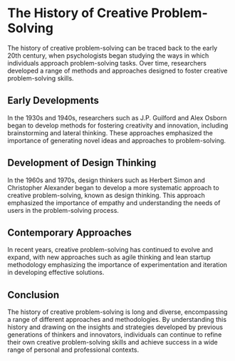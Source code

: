 The History of Creative Problem-Solving
=====================================================================================

The history of creative problem-solving can be traced back to the early 20th century, when psychologists began studying the ways in which individuals approach problem-solving tasks. Over time, researchers developed a range of methods and approaches designed to foster creative problem-solving skills.

Early Developments
------------------

In the 1930s and 1940s, researchers such as J.P. Guilford and Alex Osborn began to develop methods for fostering creativity and innovation, including brainstorming and lateral thinking. These approaches emphasized the importance of generating novel ideas and approaches to problem-solving.

Development of Design Thinking
------------------------------

In the 1960s and 1970s, design thinkers such as Herbert Simon and Christopher Alexander began to develop a more systematic approach to creative problem-solving, known as design thinking. This approach emphasized the importance of empathy and understanding the needs of users in the problem-solving process.

Contemporary Approaches
-----------------------

In recent years, creative problem-solving has continued to evolve and expand, with new approaches such as agile thinking and lean startup methodology emphasizing the importance of experimentation and iteration in developing effective solutions.

Conclusion
----------

The history of creative problem-solving is long and diverse, encompassing a range of different approaches and methodologies. By understanding this history and drawing on the insights and strategies developed by previous generations of thinkers and innovators, individuals can continue to refine their own creative problem-solving skills and achieve success in a wide range of personal and professional contexts.
